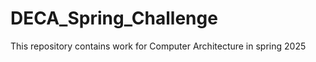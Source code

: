 # DECA_Spring_Challenge
This repository contains work for Computer Architecture in spring 2025




 
